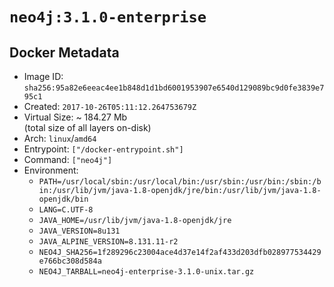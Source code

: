 # `neo4j:3.1.0-enterprise`

## Docker Metadata

- Image ID: `sha256:95a82e6eeac4ee1b848d1d1bd6001953907e6540d129089bc9d0fe3839e795c1`
- Created: `2017-10-26T05:11:12.264753679Z`
- Virtual Size: ~ 184.27 Mb  
  (total size of all layers on-disk)
- Arch: `linux`/`amd64`
- Entrypoint: `["/docker-entrypoint.sh"]`
- Command: `["neo4j"]`
- Environment:
  - `PATH=/usr/local/sbin:/usr/local/bin:/usr/sbin:/usr/bin:/sbin:/bin:/usr/lib/jvm/java-1.8-openjdk/jre/bin:/usr/lib/jvm/java-1.8-openjdk/bin`
  - `LANG=C.UTF-8`
  - `JAVA_HOME=/usr/lib/jvm/java-1.8-openjdk/jre`
  - `JAVA_VERSION=8u131`
  - `JAVA_ALPINE_VERSION=8.131.11-r2`
  - `NEO4J_SHA256=1f289296c23004ace4d37e14f2af433d203dfb028977534429e766bc308d584a`
  - `NEO4J_TARBALL=neo4j-enterprise-3.1.0-unix.tar.gz`
